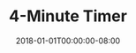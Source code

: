 ---
redirect_from:
- "/4"
date: "2018-01-01T00:00:00-08:00"
layout: timer
published: TRUE
title: "4-Minute Timer"
minutes: 4
---